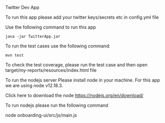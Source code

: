 Twitter Dev App

To run this app please add your twitter keys/secrets etc in config.yml file

Use the following command to run this app

`java -jar TwitterApp.jar 
`

To run the test cases use the following command:

`mvn test`

To check the test coverage, please run the test case and then open target/my-reports/resources/index.html file

To run the nodejs server Please install node in your machine. For this app we are using node v12.18.3.

Click here to download the node https://nodejs.org/en/download/

To run nodejs please run the following command

node onboarding-ui/src/js/main.js